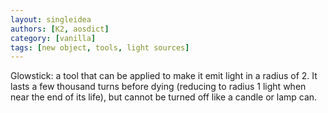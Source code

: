 ```yaml
---
layout: singleidea
authors: [K2, aosdict]
category: [vanilla]
tags: [new object, tools, light sources]
---
```

Glowstick: a tool that can be applied to make it emit light in a radius of 2. It lasts a few thousand turns before dying (reducing to radius 1 light when near the end of its life), but cannot be turned off like a candle or lamp can.
